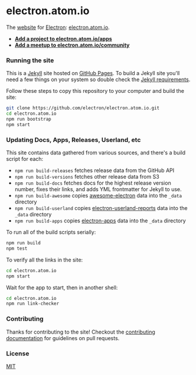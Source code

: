 # electron.atom.io

The [website](http://electron.atom.io) for [Electron](https://github.com/electron/electron): [electron.atom.io](http://electron.atom.io).

- **[Add a project to electron.atom.io/apps](CONTRIBUTING.md#adding-an-app-or-project-to-the-site)**
- **[Add a meetup to electron.atom.io/community](CONTRIBUTING.md#adding-a-meetup-to-the-site)**

### Running the site

This is a [Jekyll](https://jekyllrb.com) site hosted on [GitHub Pages](https://pages.github.com). To build a Jekyll site you'll need a few things on your system so double check the [Jekyll requirements](https://jekyllrb.com/docs/installation/#requirements).

Follow these steps to copy this repository to your computer and build the site:

```bash
git clone https://github.com/electron/electron.atom.io.git
cd electron.atom.io
npm run bootstrap
npm start
```

### Updating Docs, Apps, Releases, Userland, etc

This site contains data gathered from various sources, and there's a build script for each:

- `npm run build-releases` fetches release data from the GitHub API
- `npm run build-versions` fetches other release data from S3
- `npm run build-docs` fetches docs for the highest release version number, fixes their links, and adds YML frontmatter for Jekyll to use.
- `npm run build-awesome` copies [awesome-electron](https://github.com/sindresorhus/awesome-electron/blob/npm-module/contributing.md#building-and-publishing-the-npm-package) data into the `_data` directory
- `npm run build-userland` copies [electron-userland-reports](https://github.com/electron/electron-userland-reports) data into the `_data` directory
- `npm run build-apps` copies [electron-apps](https://github.com/electron/electron-apps) data into the `_data` directory

To run all of the build scripts serially:

```sh
npm run build
npm test
```

To verify all the links in the site:

```sh
cd electron.atom.io
npm start
```

Wait for the app to start, then in another shell:

```sh
cd electron.atom.io
npm run link-checker
```

### Contributing

Thanks for contributing to the site! Checkout the [contributing documentation](CONTRIBUTING.md) for guidelines on pull requests.

### License

[MIT](LICENSE.md)

